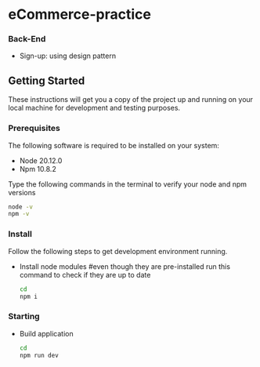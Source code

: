 # eCommerce-practice

### Back-End

* Sign-up: using design pattern

## Getting Started

These instructions will get you a copy of the project up and running on your local machine for development and testing purposes.

### Prerequisites

The following software is required to be installed on your system:

* Node 20.12.0
* Npm 10.8.2

Type the following commands in the terminal to verify your node and npm versions

```bash
node -v
npm -v
```

### Install

Follow the following steps to get development environment running.

* Install node modules #even though they are pre-installed run this command to check if they are up to date

   ```bash
   cd 
   npm i
   ```

### Starting

* Build application

  ```bash
  cd 
  npm run dev
  ```
